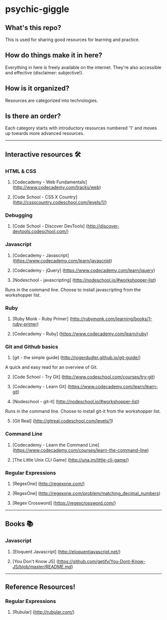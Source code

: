 # psychic-giggle

## What's this repo?

This is used for sharing good resources for learning and practice.

## How do things make it in here?

Everything in here is freely available on the internet. They're also accessible
and effective (disclaimer: subjective!).

## How is it organized?

Resources are categorized into technologies.

## Is there an order?

Each category starts with introductory resources numbered '1' and moves up towards more advanced resources.

***

## Interactive resources 🛠

### HTML & CSS

1. [Codecademy - Web Fundamentals] (http://www.codecademy.com/tracks/web)

2. [Code School - CSS X Country] (http://cssxcountry.codeschool.com/levels/1/)

### Debugging

1. [Code School - Discover DevTools] (http://discover-devtools.codeschool.com/)

### Javascript

1. [Codecademy - Javascript] (https://www.codecademy.com/learn/javascript)

2. [Codecademy - jQuery] (https://www.codecademy.com/learn/jquery)

3. [Nodeschool - javascripting] (http://nodeschool.io/#workshopper-list)

Runs in the command line. Choose to install javascripting from the workshopper list.

### Ruby

1. [Ruby Monk - Ruby Primer] (http://rubymonk.com/learning/books/1-ruby-primer)

2. [Codecademy - Ruby] (https://www.codecademy.com/learn/ruby)

### Git and Github basics

1. [git - the simple guide] (http://rogerdudler.github.io/git-guide/)

A quick and easy read for an overview of Git.

2. [Code School - Try Git] (http://www.codeschool.com/courses/try-git)

3. [Codecademy - Learn Git] (https://www.codecademy.com/learn/learn-git)

4. [Nodeschool - git-it] (http://nodeschool.io/#workshopper-list)

Runs in the command line. Choose to install git-it from the workshopper list.

5. [Git Real] (http://gitreal.codeschool.com/levels/1)

### Command Line

1. [Codecademy - Learn the Command Line] (https://www.codecademy.com/courses/learn-the-command-line)

2. [The Little Unix CLI Game] (http://una.im/little-cli-game/)

### Regular Expressions

1. [RegexOne] (http://regexone.com/)

2. [RegexOne] (http://regexone.com/problem/matching_decimal_numbers)

3. [Regex Crossword] (https://regexcrossword.com/)

***

## Books 📚

### Javascript

1. [Eloquent Javascript] (http://eloquentjavascript.net/)

2. [You Don't Know JS] (https://github.com/getify/You-Dont-Know-JS/blob/master/README.md)

***

## Reference Resources!

### Regular Expressions

1. [Rubular] (http://rubular.com/)
